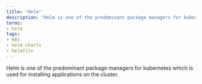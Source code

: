 ```yaml
---
title: "Helm"
description: "Helm is one of the predominant package managers for kubernetes which is used for installing applications on the cluster."
terms:
- helm
tags:
- k8s
- helm charts
- helmfile
---
```

Helm is one of the predominant package managers for kubernetes which is used for installing applications on the cluster.